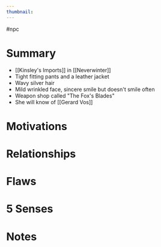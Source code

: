 ```yaml
---
thumbnail: 
---
```

#npc

# Summary
- [[Kinsley's Imports]] in [[Neverwinter]]
- Tight fitting pants and a leather jacket
- Wavy silver hair
- Mild wrinkled face, sincere smile but doesn't smile often
- Weapon shop called "The Fox's Blades"
- She will know of [[Gerard Vos]]
# Motivations
# Relationships
# Flaws
# 5 Senses
# Notes
